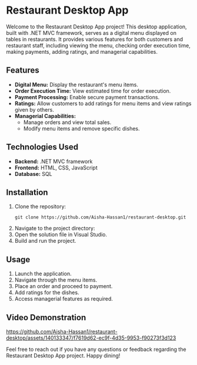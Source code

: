 # Restaurant Desktop App

Welcome to the Restaurant Desktop App project! This desktop application, built with .NET MVC framework, serves as a digital menu displayed on tables in restaurants. It provides various features for both customers and restaurant staff, including viewing the menu, checking order execution time, making payments, adding ratings, and managerial capabilities.

## Features
- **Digital Menu:** Display the restaurant's menu items.
- **Order Execution Time:** View estimated time for order execution.
- **Payment Processing:** Enable secure payment transactions.
- **Ratings:** Allow customers to add ratings for menu items and view ratings given by others.
- **Managerial Capabilities:**
  - Manage orders and view total sales.
  - Modify menu items and remove specific dishes.

## Technologies Used
- **Backend:** .NET MVC framework
- **Frontend:** HTML, CSS, JavaScript
- **Database:** SQL

## Installation
1. Clone the repository:
    ```
    git clone https://github.com/Aisha-Hassan1/restaurant-desktop.git
    ```
2. Navigate to the project directory:
3. Open the solution file in Visual Studio.
4. Build and run the project.

## Usage
1. Launch the application.
2. Navigate through the menu items.
3. Place an order and proceed to payment.
4. Add ratings for the dishes.
5. Access managerial features as required.

## Video Demonstration
https://github.com/Aisha-Hassan1/restaurant-desktop/assets/140133347/f7619d62-ec9f-4d35-9953-f90273f3d123







Feel free to reach out if you have any questions or feedback regarding the Restaurant Desktop App project. Happy dining!
